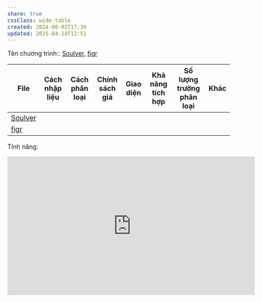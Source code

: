 ```yaml
---
share: true
cssClass: wide-table
created: 2024-08-02T17:39
updated: 2025-04-14T12:51
---
```

Tên chương trình:: [Soulver](../5%20T%C3%AAn%20ch%C6%B0%C6%A1ng%20tr%C3%ACnh/Soulver.md), [figr](../5%20T%C3%AAn%20ch%C6%B0%C6%A1ng%20tr%C3%ACnh/figr.md)

| File                                                                                                    | Cách nhập liệu | Cách phân loại | Chính sách giá | Giao diện | Khả năng tích hợp | Số lượng trường phân loại | Khác      |
| ------------------------------------------------------------------------------------------------------- | -------------- | -------------- | -------------- | --------- | ----------------- | ------------------------- | --------- |
| [Soulver](../5%20T%C3%AAn%20ch%C6%B0%C6%A1ng%20tr%C3%ACnh/Soulver.md) | <ul></ul>      | <ul></ul>      | <ul></ul>      | <ul></ul> | <ul></ul>         | <ul></ul>                 | <ul></ul> |
| [figr](../5%20T%C3%AAn%20ch%C6%B0%C6%A1ng%20tr%C3%ACnh/figr.md)       | <ul></ul>      | <ul></ul>      | <ul></ul>      | <ul></ul> | <ul></ul>         | <ul></ul>                 | <ul></ul> |


Tính năng:


<iframe width="560" height="315" src="https://www.youtube.com/embed/watch?v=bJ3i4K3hefI" title="YouTube video player" frameborder="0" allow="accelerometer; autoplay; clipboard-write; encrypted-media; gyroscope; picture-in-picture; web-share" referrerpolicy="strict-origin-when-cross-origin" allowfullscreen></iframe>